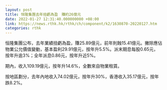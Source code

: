 ```yaml
---
layout: post
title: 恒隆集團去年扭虧為盈　賺約26億元
date: 2022-01-27 12:31:40.000000000 +08:00
link: https://news.rthk.hk/rthk/ch/component/k2/1630870-20220127.htm
categories: rthk
---
```


恒隆集團公布，去年業績扭虧為盈，賺25.89億元，前年則蝕15.41億元。撇除應佔物業公允價值變動，基本盈利29.91億元，按年升5.5%。派末期息每股0.65元，按年升逾3%；全年派息0.86元，按年升近5%。

期內，收入109.19億元，按年升14.6%，全數來自物業租賃。

按地區劃分，去年內地收入74.02億元，按年升30%，香港收入35.17億元，按年跌8.2%。
